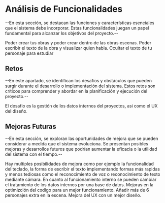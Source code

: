 # Análisis de Funcionalidades

--En esta sección, se destacan las funciones y características esenciales que el sistema debe incorporar. Estas funcionalidades juegan un papel fundamental para alcanzar los objetivos del proyecto.--

Poder crear tus obras y poder crear dentro de las obras escenas. Poder escribir el texto de la obra y visualizar quien habla. Ocultar el texto de tu personaje para estudiar

## Retos

--En este apartado, se identifican los desafíos y obstáculos que pueden surgir durante el desarrollo o implementación del sistema. Estos retos son críticos para comprender y abordar en la planificación y ejecución del proyecto.--

El desafio es la gestión de los datos internos del proyectos, asi como el UX del diseño. 

## Mejoras Futuras

--En esta sección, se exploran las oportunidades de mejora que se pueden considerar a medida que el sistema evoluciona. Se presentan posibles mejoras y desarrollos futuros que podrían aumentar la eficacia o la utilidad del sistema con el tiempo.--

Hay multiples posibilidades de mejora como por ejemplo la funcionalidad del teclado, la forma de escribir el texto implementando formas más rapidas y menos tediosas como el reconocimiento de voz o reconocimiento de texto mediante cámara. 
En cuanto al funcionamiento interno se pueden cambiar el tratamiento de los datos internos por una base de datos. 
Mejoras en la optimizción del codigo para un mejor funcionamiento. 
Añadir más de 6 personajes extra en la escena.
Mejora del UX con un mejor diseño. 
